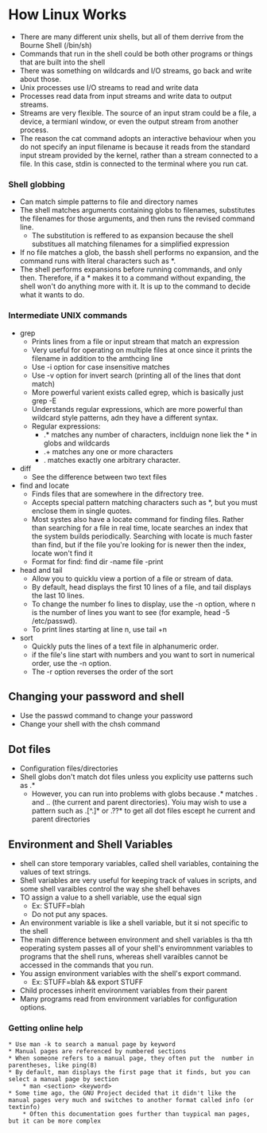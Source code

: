 # How Linux Works

* There are many different unix shells, but all of them derrive from the Bourne Shell (/bin/sh)
* Commands that run in the shell could be both other programs or things that are built into the shell
* There was something on wildcards and I/O streams, go back and write about those.
* Unix processes use I/O streams to read and write data
* Processes read data from input streams and write data to output streams.
* Streams are very flexible. The source of an input stram could be a file, a device, a termianl window, or even the output stream from another process.
* The reason the cat command adopts an interactive behaviour when you do not specify an input filename is because it reads from the standard input stream provided by the kernel, rather than a stream connected to a file. In this case, stdin is connected to the terminal where you run cat.

### Shell globbing
* Can match simple patterns to file and directory names
* The shell matches arguments containing globs to  filenames, substitutes the filenames for those arguments, and then runs the revised command line.
    * The substitution is reffered to as expansion because the shell substitues all matching filenames for a simplified expression
* If no file matches a glob, the bassh shell performs no expansion, and the command runs with literal characters such as *.
* The shell performs expansions before running commands, and only then. Therefore, if a * makes it to a command without expanding, the shell won't do anything more with it. It is up to the command to decide what it wants to do.

### Intermediate UNIX commands
* grep
    * Prints lines from a file or input stream that match an expression
    * Very useful for operating on multiple files at once since it prints the filename in addition to the amthcing line
    * Use -i option for case insensitive matches
    * Use -v option for invert search (printing all of the lines that dont match)
    * More powerful varient exists called egrep, which is basically just grep -E
    * Understands regular expressions, which are more powerful than wildcard style patterns, adn they have a different syntax.
    * Regular expressions:
        * .* matches any number of characters, inclduign none liek the * in globs and wildcards
        * .+ matches any one or more characters
        * . matches exactly one arbitrary character.
* diff
    * See the difference between two text files
* find and locate
    * Finds files that are somewhere in the difrectory tree.
    * Accepts special pattern matching characters such as *, but you must enclose them in single quotes.
    * Most systes also have a locate command for finding files. Rather than searching for a file in real time, locate searches an index that the system builds periodically. Searching with locate is much faster than find, but if the file you're looking for is newer then the index, locate won't find it
    * Format for find: find dir -name file -print
* head and tail
    * Allow you to quicklu view a portion of a file or stream of data.
    * By default, head displays the first 10 lines of a file, and tail displays the last 10 lines. 
    * To change the number fo lines to display, use the -n option, where n is the number of lines you want to see (for example, head -5 /etc/passwd). 
    * To print lines starting at line n, use tail +n
* sort
    * Quickly puts the lines of a text file in alphanumeric order.
    * if the file's line start with numbers and you want to sort in numerical order, use the -n option.
    * The -r option reverses the order of the sort
## Changing your password and shell
* Use the passwd command to change your password
* Change your shell with the chsh command
## Dot files
* Configuration files/directories
* Shell globs don't match dot files unless you explicity use patterns such as .*
    * However, you can run into problems with globs because .* matches . and .. (the current and parent directories). Yoiu may wish to use a pattern such as .[^.]* or .??* to get all dot files escept he current and parent directories
## Environment and Shell Variables
* shell can store temporary variables, called shell variables, containing the values of text strings.
* Shell variables are very useful for keeping track of values in scripts, and some shell varaibles control the way she shell behaves
* TO assign a value to a shell variable, use the equal sign
    * Ex: STUFF=blah
    * Do not put any spaces.
* An environment variable is like a shell variable, but it si not specific to the shell
* The main difference between environment and shell variables is tha tth eoperating system passes all of your shell's enviromnment variables to programs that the shell runs, whereas shell varaibles cannot be accessed in the commands that you run.
* You assign environment variables with the shell's export command.
    * Ex: STUFF=blah && export STUFF
* Child processes inherit environment variables from their parent
* Many programs read from environment variables for configuration options.
### Getting online help
    * Use man -k to search a manual page by keyword
    * Manual pages are referenced by numbered sections
    * When someone refers to a manual page, they often put the  number in parentheses, like ping(8)
    * By default, man displays the first page that it finds, but you can select a manual page by section
        * man <section> <keyword>
    * Some time ago, the GNU Project decided that it didn't like the manual pages very much and switches to another format called info (or textinfo)
        * Often this documentation goes further than tuypical man pages, but it can be more complex
